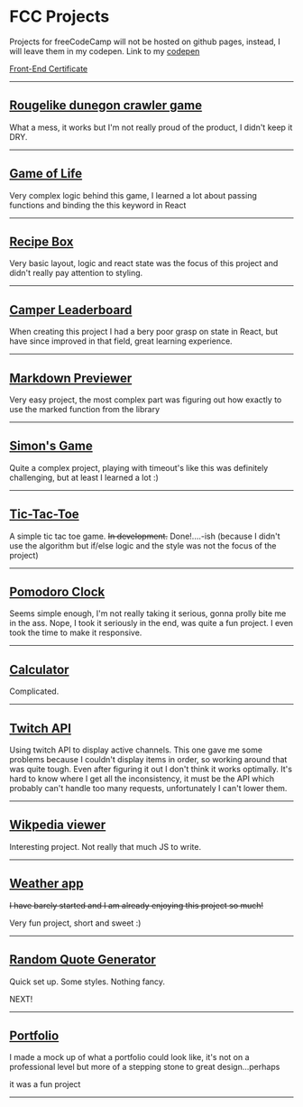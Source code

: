 # FCC Projects

Projects for freeCodeCamp will not be hosted on github pages, instead, I will leave them in my codepen.
Link to my [codepen](https://codepen.io/Romchy/)

[Front-End Certificate](https://www.freecodecamp.org/romchyfcc/front-end-certification)

---

## [Rougelike dunegon crawler game](https://codepen.io/Romchy/full/xWBpQx/)

What a mess, it works but I'm not really proud of the product, I didn't keep it DRY.

---

## [Game of Life](https://codepen.io/Romchy/full/RMqppx/)

Very complex logic behind this game, I learned a lot about passing functions and binding the this keyword in React

---

## [Recipe Box](https://codepen.io/Romchy/full/QmVBYP/)

Very basic layout, logic and react state was the focus of this project and didn't really pay attention to styling.

---

## [Camper Leaderboard](https://codepen.io/Romchy/full/oqyJwJ/)

When creating this project I had a bery poor grasp on state in React, but have since improved in that field, great learning experience.

---

## [Markdown Previewer](https://codepen.io/Romchy/full/XEqzqa/)

Very easy project, the most complex part was figuring out how exactly to use the marked function from the library

---

## [Simon's Game](https://codepen.io/Romchy/full/ZrxqxM/)

Quite a complex project, playing with timeout's like this was definitely challenging, but at least I learned a lot :)

---

## [Tic-Tac-Toe](https://codepen.io/Romchy/full/RQQEbq/)

A simple tic tac toe game.
~~In development.~~
Done!....-ish (because I didn't use the algorithm but if/else logic and the style was not the focus of the project)

---

## [Pomodoro Clock](https://codepen.io/Romchy/full/eVexxp/)

Seems simple enough, I'm not really taking it serious, gonna prolly bite me in the ass.
Nope, I took it seriously in the end, was quite a fun project.
I even took the time to make it responsive.

---

## [Calculator](https://codepen.io/Romchy/full/jZGXOG/)

Complicated.

---

## [Twitch API](https://codepen.io/Romchy/full/vdZwJQ/)

Using twitch API to display active channels.
This one gave me some problems because I couldn't display items in order, so working around that was quite tough.
Even after figuring it out I don't think it works optimally.
It's hard to know where I get all the inconsistency, it must be the API which probably can't handle too many requests, unfortunately I can't lower them.

---

## [Wikpedia viewer](https://codepen.io/Romchy/full/eVROGE)

Interesting project. Not really that much JS to write.

---

## [Weather app](https://codepen.io/Romchy/full/RQVdvV)

~~I have barely started and I am already enjoying this project so much!~~

Very fun project, short and sweet :)

---


## [Random Quote Generator](https://codepen.io/Romchy/full/NyjpEK)

Quick set up. Some styles. Nothing fancy.

NEXT!

---

## [Portfolio](https://codepen.io/Romchy/full/aqpxzW)

I made a mock up of what a portfolio could look like, it's not on a professional level but more of a stepping stone to great design...perhaps

it was a fun project

---